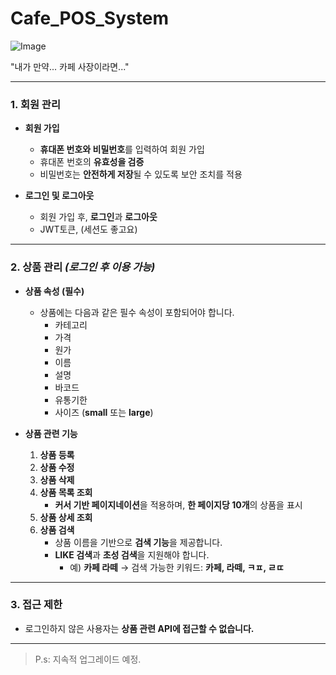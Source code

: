 # Cafe_POS_System

![Image](https://github.com/user-attachments/assets/aec5899f-74db-4208-89d6-fdba170cc9b8)

"내가 만약... 카페 사장이라면..."

---

### **1. 회원 관리**  
- **회원 가입**  
  - **휴대폰 번호와 비밀번호**를 입력하여 회원 가입
  - 휴대폰 번호의 **유효성을 검증**
  - 비밀번호는 **안전하게 저장**될 수 있도록 보안 조치를 적용  

- **로그인 및 로그아웃**  
  - 회원 가입 후, **로그인**과 **로그아웃**
  - JWT토큰, (세션도 좋고요)

---

### **2. 상품 관리** *(로그인 후 이용 가능)*  
- **상품 속성 (필수)**  
  - 상품에는 다음과 같은 필수 속성이 포함되어야 합니다.  
    - 카테고리  
    - 가격  
    - 원가  
    - 이름  
    - 설명  
    - 바코드  
    - 유통기한  
    - 사이즈 (**small** 또는 **large**)  

- **상품 관련 기능**  
  1. **상품 등록**    
  2. **상품 수정**    
  3. **상품 삭제**    
  4. **상품 목록 조회**  
     - **커서 기반 페이지네이션**을 적용하며, **한 페이지당 10개**의 상품을 표시
  5. **상품 상세 조회**  
  6. **상품 검색**  
     - 상품 이름을 기반으로 **검색 기능**을 제공합니다.  
     - **LIKE 검색**과 **초성 검색**을 지원해야 합니다.  
       - 예) **카페 라떼** → 검색 가능한 키워드: **카페, 라떼, ㅋㅍ, ㄹㄸ**  

---

### **3. 접근 제한**  
- 로그인하지 않은 사용자는 **상품 관련 API에 접근할 수 없습니다.**  

---

> P.s: 지속적 업그레이드 예정.

